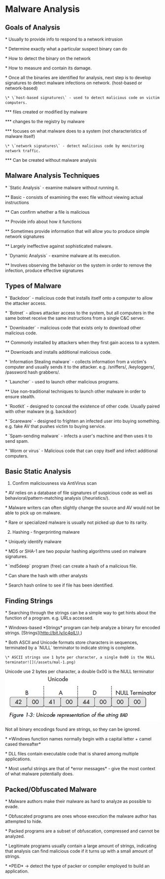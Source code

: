 # Malware Analysis

## Goals of Analysis

\* Usually to provide info to respond to a network intrusion

\* Determine exactly what a particular suspect binary can do

\* How to detect the binary on the network

\* How to measure and contain its damage.

\* Once all the binaries are identified for analysis, next step is to develop signatures to detect malware infections on network. \(host-based or network-based\)

	\* \`host-based signatures\` - used to detect malicious code on victim computers.

\*\*\* files created or modified by malware

\*\*\* changes to the registry by malware

\*\*\* focuses on what malware does to a system \(not characteristics of malware itself\)

	\* \`network signatures\` - detect malicious code by monitoring network traffic.

\*\*\* Can be created without malware analysis

## Malware Analysis Techniques

\* \`Static Analysis\` - examine malware without running it.

\*\* Basic - consists of examining the exec file without viewing actual instructions

\*\* Can confirm whether a file is malicious

\*\* Provide info about how it functions

\*\* Sometimes provide information that will allow you to produce simple network signatures

\*\* Largely ineffective against sophisticated malware.



\* \`Dynamic Analysis\` - examine malware at its execution.

\*\* Involves observing the behavior on the system in order to remove the infection, produce effective signatures

## Types of Malware

\* \`Backdoor\` - malicious code that installs itself onto a computer to allow the attacker access.

\* \`Botnet\` - allows attacker access to the system, but all computers in the same botnet receive the same instructions from a single C&C server.

\* \`Downloader\` - malicious code that exists only to download other malicious code.

\*\* Commonly installed by attackers when they first gain access to a system.

\*\* Downloads and installs additional malicious code.

\* \`Information Stealing malware\` - collects information from a victim's computer and usually sends it to the attacker. e.g. /sniffers/, /keyloggers/, /password hash grabbers/.

\* \`Launcher\` - used to launch other malicious programs.

\*\* Use non-traditional techniques to launch other malware in order to ensure stealth.

\* \`Rootkit\` - designed to conceal the existence of other code. Usually paired with other malware \(e.g. backdoor\)

\* \`Scareware\` - designed to frighten an infected user into buying something. e.g. fake AV that pushes victim to buying service.

\* \`Spam-sending malware\` - infects a user's machine and then uses it to send spam.

\* \`Worm or virus\` - Malicious code that can copy itself and infect additional computers.

## Basic Static Analysis

1. Confirm maliciousness via AntiVirus scan

\* AV relies on a database of file signatures of suspicious code as well as behavioral/pattern-matching analysis \(/heuristics/\).

\* Malware writers can often slightly change the source and AV would not be able to pick up on malware.

\* Rare or specialized malware is usually not picked up due to its rarity.



2. Hashing - fingerprinting malware

\* Uniquely identify malware

\* MD5 or SHA-1 are two popular hashing algorithms used on malware signatures.

\* \`md5deep\` program \(free\) can create a hash of a malicious file.

\* Can share the hash with other analysts

\* Search hash online to see if file has been identified.

## Finding Strings

\* Searching through the strings can be a simple way to get hints about the function of a program. e.g. URLs accessed.

\* Windows-based \*Strings\* program can help analyze a binary for encoded strings. \[Strings\]\(http://bit.ly/ic4plL\),\)

\* Both ASCII and Unicode formats store characters in sequences, terminated by a \`NULL\` terminator to indicate string is complete.

	\* ASCII strings use 1 byte per character, a single 0x00 is the NULL terminator![](/assets/mal-1.png)

Unicode use 2 bytes per character, a double 0x00 is the NULL terminator![](/assets/mal-2.png)

Not all binary encodings found are strings, so they can be ignored.

\* \*Windows function names normally begin with a capital letter + camel cased thereafter\*

\* DLL files contain executable code that is shared among multiple applications.

\* Most useful strings are that of \*error messages\* - give the most context of what malware potentially does.

## Packed/Obfuscated Malware

\* Malware authors make their malware as hard to analyze as possible to evade.

\* Obfuscated programs are ones whose execution the malware author has attempted to hide.

\* Packed programs are a subset of obfuscation, compressed and cannot be analyzed.

\* Legitimate programs usually contain a large amount of strings, indicating that analysis can find malicious code if it turns up with a small amount of strings.

\* \*PEiD\* -&gt; detect the type of packer or compiler employed to build an application.

